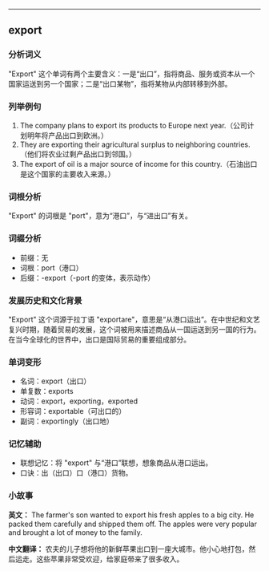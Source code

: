 
---------------
## export
### 分析词义
"Export" 这个单词有两个主要含义：一是“出口”，指将商品、服务或资本从一个国家运送到另一个国家；二是“出口某物”，指将某物从内部转移到外部。

### 列举例句
1. The company plans to export its products to Europe next year.（公司计划明年将产品出口到欧洲。）
2. They are exporting their agricultural surplus to neighboring countries.（他们将农业过剩产品出口到邻国。）
3. The export of oil is a major source of income for this country.（石油出口是这个国家的主要收入来源。）

### 词根分析
"Export" 的词根是 "port"，意为“港口”，与“进出口”有关。

### 词缀分析
- 前缀：无
- 词根：port（港口）
- 后缀：-export（-port 的变体，表示动作）

### 发展历史和文化背景
"Export" 这个词源于拉丁语 "exportare"，意思是“从港口运出”。在中世纪和文艺复兴时期，随着贸易的发展，这个词被用来描述商品从一国运送到另一国的行为。在当今全球化的世界中，出口是国际贸易的重要组成部分。

### 单词变形
- 名词：export（出口）
- 单复数：exports
- 动词：export，exporting，exported
- 形容词：exportable（可出口的）
- 副词：exportingly（出口地）

### 记忆辅助
- 联想记忆：将 "export" 与“港口”联想，想象商品从港口运出。
- 口诀：出（出口）口（港口）货物。

### 小故事
**英文：** The farmer's son wanted to export his fresh apples to a big city. He packed them carefully and shipped them off. The apples were very popular and brought a lot of money to the family.

**中文翻译：** 农夫的儿子想将他的新鲜苹果出口到一座大城市。他小心地打包，然后运走。这些苹果非常受欢迎，给家庭带来了很多收入。

